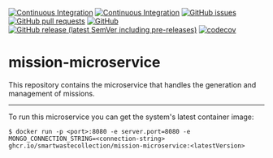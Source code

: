 [![Continuous Integration](https://github.com/SmartWasteCollection/mission-microservice/actions/workflows/ci.yml/badge.svg?event=push)](https://github.com/SmartWasteCollection/mission-microservice/actions/workflows/ci.yml)
[![Continuous Integration](https://github.com/SmartWasteCollection/mission-microservice/actions/workflows/cd.yml/badge.svg?event=push)](https://github.com/SmartWasteCollection/mission-microservice/actions/workflows/cd.yml)
[![GitHub issues](https://img.shields.io/github/issues-raw/SmartWasteCollection/mission-microservice?style=plastic)](https://github.com/SmartWasteCollection/mission-microservice/issues)
[![GitHub pull requests](https://img.shields.io/github/issues-pr-raw/SmartWasteCollection/mission-microservice?style=plastic)](https://github.com/SmartWasteCollection/truck-microservice/pulls)
[![GitHub](https://img.shields.io/github/license/SmartWasteCollection/mission-microservice?style=plastic)](/LICENSE)
[![GitHub release (latest SemVer including pre-releases)](https://img.shields.io/github/v/release/SmartWasteCollection/mission-microservice?include_prereleases&style=plastic)](https://github.com/SmartWasteCollection/mission-microservice/releases)
[![codecov](https://codecov.io/gh/SmartWasteCollection/mission-microservice/branch/main/graph/badge.svg?token=1JEX4QPDYL)](https://codecov.io/gh/SmartWasteCollection/mission-microservice)

# mission-microservice

This repository contains the microservice that handles the generation and management of missions.

---

To run this microservice you can get the system's latest container image:

```
$ docker run -p <port>:8080 -e server.port=8080 -e MONGO_CONNECTION_STRING=<connection-string> ghcr.io/smartwastecollection/mission-microservice:<latestVersion>
```
